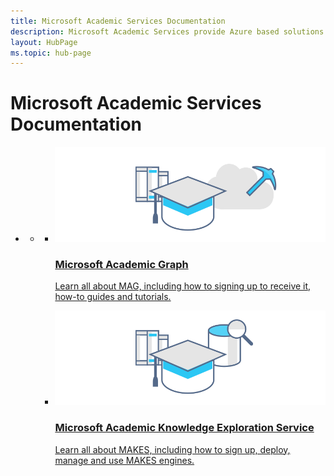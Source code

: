 ```yaml
---
title: Microsoft Academic Services Documentation
description: Microsoft Academic Services provide Azure based solutions for interacting with the Microsoft Academic Graph, a comprehensive, heterogeneous graph of the worlds scientific publications
layout: HubPage
ms.topic: hub-page
---
```

<div id="main" class="v2">
    <div class="container">
        <h1>Microsoft Academic Services Documentation</h1>
        <ul class="pivots">
            <li>
                <a href="#home"></a>
                <ul id="home">
                    <li>
                        <a href="#home-all"></a>
                        <ul id="home-all" class="cardsC">
                            <li>
                                <a href="graph/">
                                    <div class="cardSize">
                                        <div class="cardPadding">
                                            <div class="card">
                                                <div class="cardImageOuter">
                                                    <div class="cardImage bgdAccent1"> 
                                                        <img src="media/hub-tiles/mag400x140.svg" alt="Microsoft Academic Graph" />
                                                    </div>
                                                </div>
                                                <div class="cardText">
                                                    <h3>Microsoft Academic Graph</h3>
                                                    <p>Learn all about MAG, including how to signing up to receive it, how-to guides and tutorials.</p>
                                                </div>
                                            </div>
                                        </div>
                                    </div>
                                </a>
                            </li>
                            <li>
                                <a href="knowledge-exploration-service/">
                                    <div class="cardSize">
                                        <div class="cardPadding">
                                            <div class="card">
                                                <div class="cardImageOuter">
                                                    <div class="cardImage bgdAccent1"> 
                                                        <img src="media/hub-tiles/makes400x140.svg" alt="Microsoft Academic Knowledge Exploration Service" />
                                                    </div>
                                                </div>
                                                <div class="cardText">
                                                    <h3>Microsoft Academic Knowledge Exploration Service</h3>
                                                    <p>Learn all about MAKES, including how to sign up, deploy, manage and use MAKES engines.</p>
                                                </div>
                                            </div>
                                        </div>
                                    </div>
                                </a>
                            </li>
                        </ul>
                </ul>
            </li>
        </ul>
    </div>
</div>
